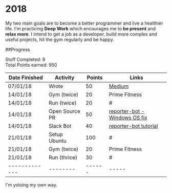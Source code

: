 # 2018
My two main goals are to become a better programmer and live a healthier life. 
I'm practicing **Deep Work** which encourages me to **be present** and **relax more**. 
I intend to get a job as a developer, build more complex and useful projects, hit the gym regularly and be happy.

##Progress

Stuff Completed: 9  
Total Points earned: 950

| Date Finished | Activity       | Points | Links                                                                                  
| ------------- | -------------- | -------|-------------------------------------------------------------------------------------- |
| 07/01/18      | Wrote          | 50     | [Medium](https://medium.com/@Bolu_Ajibawo/)                                           |
| 14/01/18      | Gym (twice)    | 20     | Prime Fitness                                                                         |
| 14/01/18      | Run (twice)    | 20     | #                                                                                     |
| 14/01/18      | Open Source PR | 50     | [reporter-bot - Windows OS fix](https://github.com/calvinkarundu/reporterbot/pull/1)  |
| 14/01/18      | Slack Bot      | 40     | [reporter-bot tutorial](https://github.com/ajibs/reporterbot)                         |
| 21/01/18      | Setup Ubuntu   | 100    | #                                                                                     |
| 21/01/18      | Gym (twice)    | 20     | Prime Fitness                                                                         |
| 21/01/18      | Run (thrice)   | 30     | #                                                                                     |
| ------------- | --------       | ------ | -----                                                                                 |


I'm yoloing my own way.
